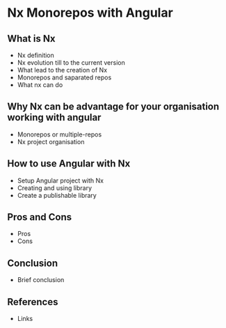 # Nx Monorepos with Angular

## What is Nx

- Nx definition
- Nx evolution till to the current version
- What lead to the creation of Nx
- Monorepos and saparated repos
- What nx can do

## Why Nx can be advantage for your organisation working with angular

- Monorepos or multiple-repos
- Nx project organisation

## How to use Angular with Nx

- Setup Angular project with Nx
- Creating and using library
- Create a publishable library

## Pros and Cons

- Pros
- Cons

## Conclusion

- Brief conclusion

## References

- Links
